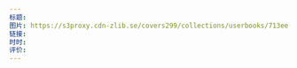 ```yaml
---
标题: 
图片: https://s3proxy.cdn-zlib.se/covers299/collections/userbooks/713ee08a4ce1d3de143687cd01fca52f20696b249aa84dcc39d18d46d325c292.jpg
链接: 
时时: 
评价:
---
```


